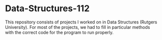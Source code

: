 # Data-Structures-112
This repository consists of projects I worked on in Data Structures (Rutgers University). For most of the projects, we had to fill in particular methods with the correct code for the program to run properly. 
